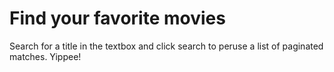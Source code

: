 Find your favorite movies
=======

Search for a title in the textbox and click search to peruse a list of paginated matches. Yippee!
